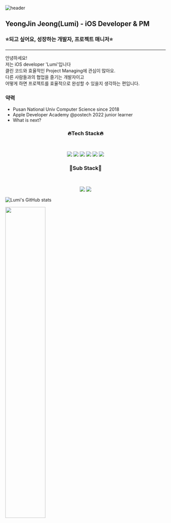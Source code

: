 ![header](https://capsule-render.vercel.app/api?type=rounded&color=auto&height=300&section=header&text=Welcome!&fontSize=90&animation=fadeIn&fontAlignY=38&desc=To%20Lumi's%20Github&descAlignY=51&descAlign=62)

## YeongJin Jeong(Lumi) - iOS Developer & PM
  

### ⭐️되고 싶어요, 성장하는 개발자, 프로젝트 매니저⭐️
---  
안녕하세요!  
저는 iOS developer 'Lumi'입니다  
클린 코드와 효율적인 Project Managing에 관심이 많아요.  
다른 사람들과의 협업을 즐기는 개발자이고  
어떻게 하면 프로젝트를 효율적으로 완성할 수 있을지 생각하는 편입니다.  




### 약력
+ Pusan National Univ Computer Science since 2018
+ Apple Developer Academy @postech 2022 junior learner
+ What is next?






<h3 align='center'> 🔥Tech Stack🔥 </h3>
<br>
<p align='center'>
  <img
  src="https://img.shields.io/badge/SWIFT-F05138?style=rounded-square&logo=SWIFT&logoColor=white">
  <img
  src="https://img.shields.io/badge/Xcode-147EFB?style=rounded-square&logo=Xcode&logoColor=white">
  <img
  src="https://img.shields.io/badge/ios-000000?style=rounded-square&logo=iOS&logoColor=white">
  <img
  src="https://img.shields.io/badge/FireBase-FFCA28?style=rounded-square&logo=Firebase&logoColor=white">
  <img
  src="https://img.shields.io/badge/CocoaPods-EE3322?style=rounded-square&logo=CocoaPods&logoColor=white">
  <img
  src="https://img.shields.io/badge/UIKit-2396F3?style=rounded-square&logo=UIkit&logoColor=white">
</p>

<h3 align='center'> 🌸Sub Stack🌸 </h3>
<br>
<p align='center'>
  <img
  src="https://img.shields.io/badge/C%20Language-A8B9CC?style=rounded-square&logo=C&logoColor=white">
  <img
  src="https://img.shields.io/badge/Cpp-00599C?style=rounded-square&logo=C++&logoColor=white">
</p>
  

![Lumi's GitHub stats](https://github-readme-stats.vercel.app/api?username=luminouxx&show_icons=true&theme=radical)

</td><td valign="top" width="50%">

<img src="https://github-readme-stats.vercel.app/api/top-langs/?username=luminouxx&hide_border=true&layout=compact" align="left" style="width: 50%" />
</td></tr></table>
  

  
